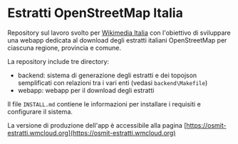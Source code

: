 # Estratti OpenStreetMap Italia
Repository sul lavoro svolto per [Wikimedia Italia](https://www.wikimedia.it/) con l'obiettivo di sviluppare una webapp dedicata al download degli estratti italiani OpenStreetMap per ciascuna regione, provincia e comune.

La repository include tre directory:
- backend: sistema di generazione degli estratti e dei topojson semplificati con relazioni tra i vari enti (vedasi `backend\Makefile`)
- webapp: webapp per il download degli estratti

Il file `INSTALL.md` contiene le informazioni per installare i requisiti e configurare il sistema.

La versione di produzione dell'app è accessibile alla pagina [https://osmit-estratti.wmcloud.org](https://osmit-estratti.wmcloud.org)
